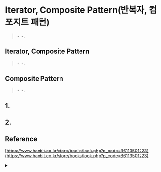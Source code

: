 
# Iterator, Composite Pattern(반복자, 컴포지트 패턴)
> -.
> -.


## Iterator, Composite Pattern
> -.
> -.

## Composite Pattern
> -.
> -.


## 1. 

## 2. 


## Reference 
[https://www.hanbit.co.kr/store/books/look.php?p_code=B6113501223](https://www.hanbit.co.kr/store/books/look.php?p_code=B6113501223)



<details>
  <summary><a href="https://github.com/kickbell/pb"></a></summary>
  <p>

```swift

```
  </p>
</details>

